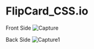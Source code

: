 # FlipCard_CSS.io

Front Side
![Capture](https://github.com/anikettambe1509/FlipCard_CSS.io/assets/125437971/97b049c1-7dbb-4254-ab04-194866e68383)

Back Side
![Capture1](https://github.com/anikettambe1509/FlipCard_CSS.io/assets/125437971/64a49f45-d5ac-454c-af61-337f60ef205e)
